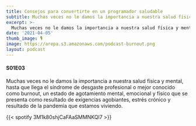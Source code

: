 ```yaml
---
title: Consejos para convertirte en un programador saludable
subtitle: Muchas veces no le damos la importancia a nuestra salud física y mental, hasta que llega el síndrome de desgaste profesional o mejor conocido como burnout.
excerpt: >-
  Muchas veces no le damos la importancia a nuestra salud física y mental, hasta que llega el síndrome de desgaste profesional o mejor conocido como burnout.
date: '2021-04-05'
thumb_image: 🎙️
image: https://arepa.s3.amazonaws.com/podcast-burnout.png
layout: podcast
---
```


#### S01E03
Muchas veces no le damos la importancia a nuestra salud física y mental, hasta que llega el síndrome de desgaste profesional o mejor conocido como burnout, un estado de agotamiento mental, emocional y físico que se presenta como resultado de exigencias agobiantes, estrés crónico y resultado de la pandemia que estamos viviendo. 

{{< spotify 3M1k80shjCaFAaSMMNKQl7 >}}

